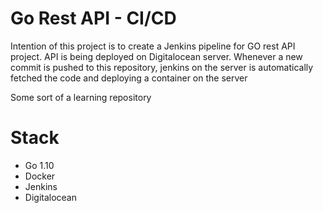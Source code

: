 # Go Rest API - CI/CD
Intention of this project is to create a Jenkins pipeline for GO rest API project. API is being deployed on Digitalocean server. 
Whenever a new commit is pushed to this repository, jenkins on the server is automatically fetched the code and deploying a container on the server

Some sort of a learning repository

# Stack

- Go 1.10
- Docker
- Jenkins
- Digitalocean